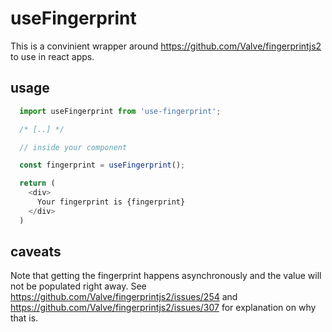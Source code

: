 # useFingerprint

This is a convinient wrapper around https://github.com/Valve/fingerprintjs2 to use in react apps.

## usage

```JavaScript
  import useFingerprint from 'use-fingerprint';

  /* [..] */

  // inside your component

  const fingerprint = useFingerprint();

  return (
    <div>
      Your fingerprint is {fingerprint}
    </div>
  )
```

## caveats

Note that getting the fingerprint happens asynchronously and the value will not be populated right away. See https://github.com/Valve/fingerprintjs2/issues/254 and https://github.com/Valve/fingerprintjs2/issues/307 for explanation on why that is.
